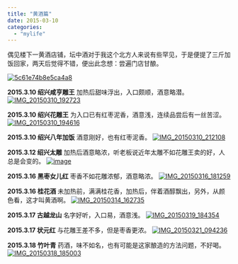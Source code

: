 ```yaml
---
title: "黄酒篇"
date: 2015-03-10
categories: 
  - "mylife"
---
```


偶见楼下一黄酒店铺，坛中酒对于我这个北方人来说有些罕见，于是便提了三斤加饭回家，两天后觉得不错，便出此念想：尝遍门店甘酿。

[![5c61e74b8e5ca4a8](/blog/images/5c61e74b8e5ca4a8.jpg)](http://blog.lofyer.org/%e9%bb%84%e9%85%92%e6%94%b6%e9%9b%86/5c61e74b8e5ca4a8/)

**2015.3.10 绍兴咸亨雕王** 加热后甜味浮出，入口颇顺，酒意略潜。 [![IMG_20150310_192723](/blog/images/IMG_20150310_192723-768x1024.jpg)](http://blog.lofyer.org/%e9%bb%84%e9%85%92%e6%94%b6%e9%9b%86/img_20150310_192723/)

**2015.3.10 绍兴花雕王** 为入口已有红枣泥香，酒意浅，连续品尝后有一丝苦涩。 [![IMG_20150310_194616](/blog/images/IMG_20150310_194616-768x1024.jpg)](http://blog.lofyer.org/%e9%bb%84%e9%85%92%e6%94%b6%e9%9b%86/img_20150310_194616/)

**2015.3.10 绍兴八年加饭** 酒意刚好，也有红枣泥香。 [![IMG_20150310_212108](/blog/images/IMG_20150310_212108-768x1024.jpg)](http://blog.lofyer.org/%e9%bb%84%e9%85%92%e6%94%b6%e9%9b%86/img_20150310_212108/)

**2015.3.12 绍兴太雕** 加热后酒意略浓，听老板说近年太雕不如花雕王卖的好，人总是会变的。 [![image](/blog/images/wpid-wp-1426178317638.jpeg "wp-1426178317638")](http://blog.lofyer.org/wp-content/uploads/wpid-wp-1426178317638.jpeg)

**2015.3.16 黑枣女儿红** 枣香不如花雕浓郁，酒意略浓。 [![IMG_20150316_181259](/blog/images/IMG_20150316_181259-758x1024.jpg)](http://blog.lofyer.org/%e9%bb%84%e9%85%92%e6%94%b6%e9%9b%86/img_20150316_181259/)

**2015.3.16 桂花酒** 未加热前，满满桂花香，加热后，伴着酒醇飘出，另外，从颜色看，这才叫黄酒啊。 [![IMG_20150314_162735](/blog/images/IMG_20150314_162735-758x1024.jpg)](http://blog.lofyer.org/%e9%bb%84%e9%85%92%e6%94%b6%e9%9b%86/img_20150314_162735/)

**2015.3.17 古越龙山** 名字好听，入口易，酒意浅。 [![IMG_20150319_184354](/blog/images/IMG_20150319_184354-758x1024.jpg)](http://blog.lofyer.org/%e9%bb%84%e9%85%92%e6%94%b6%e9%9b%86/img_20150319_184354/)

**2015.3.17 状元红** 与花雕王差不多，但是枣香更浓。 [![IMG_20150321_094236](/blog/images/IMG_20150321_094236-758x1024.jpg)](http://blog.lofyer.org/%e9%bb%84%e9%85%92%e6%94%b6%e9%9b%86/img_20150321_094236/)

**2015.3.18 竹叶青** 药酒，味不如名，也有可能是这家酿造的方法问题，不好喝。 [![IMG_20150318_185003](/blog/images/IMG_20150318_185003-758x1024.jpg)](http://blog.lofyer.org/%e9%bb%84%e9%85%92%e6%94%b6%e9%9b%86/img_20150318_185003/)
